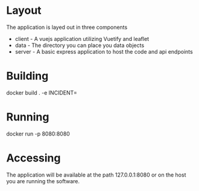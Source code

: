 # Layout

The application is layed out in three components
* client - A vuejs application utilizing Vuetify and leaflet
* data - The directory you can place you data objects
* server - A basic express application to host the code and api endpoints

# Building
docker build . -e INCIDENT=<your incident file>

# Running
docker run -p 8080:8080 <image sha or tag used>

# Accessing
The application will be available at the path 127.0.0.1:8080 or on the host you are running the software.